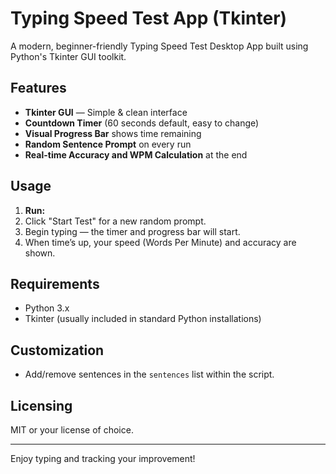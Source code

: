# Typing Speed Test App (Tkinter)

A modern, beginner-friendly Typing Speed Test Desktop App built using Python's Tkinter GUI toolkit.

## Features

- **Tkinter GUI** — Simple & clean interface
- **Countdown Timer** (60 seconds default, easy to change)
- **Visual Progress Bar** shows time remaining
- **Random Sentence Prompt** on every run
- **Real-time Accuracy and WPM Calculation** at the end

## Usage

1. **Run:**  
2. Click "Start Test" for a new random prompt.
3. Begin typing — the timer and progress bar will start.
4. When time’s up, your speed (Words Per Minute) and accuracy are shown.

## Requirements

- Python 3.x
- Tkinter (usually included in standard Python installations)

## Customization

- Add/remove sentences in the `sentences` list within the script.

## Licensing

MIT or your license of choice.

---

Enjoy typing and tracking your improvement!
